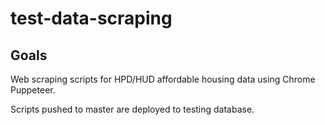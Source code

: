 # test-data-scraping

## Goals


Web scraping scripts for HPD/HUD affordable housing data using Chrome Puppeteer.

Scripts pushed to master are deployed to testing database.
